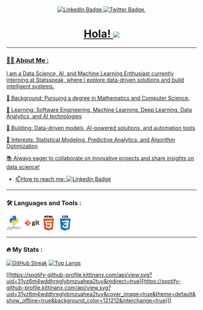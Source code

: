 
<div id ="badges" align ="center">
  <a href="https://www.linkedin.com/in/sidney-muriuki-688207285/">
    <img src="https://img.shields.io/badge/LinkedIn-blue?style=for-the-badge&logo=linkedin&logoColor=white" alt="LinkedIn Badge"/>
  </a>
  <a href="https://twitter.com/nino_sidney">
    <img src="https://img.shields.io/badge/Twitter-blue?style=for-the-badge&logo=twitter&logoColor=white" alt="Twitter Badge"/>
    <img src="https://komarev.com/ghpvc/?username=BackendSid22&style=flat-square&color=blue" alt=""/>
    <h1>
  Hola!
  <img src="https://media.giphy.com/media/hvRJCLFzcasrR4ia7z/giphy.gif" width="30px"/>
</h1>
</div>


---


### :man_technologist: About Me :
I am a Data Science, AI, and Machine Learning Enthusiast currently interning at Statsspeak, where I explore data-driven solutions and build intelligent systems.

🔹 Background: Pursuing a degree in Mathematics and Computer Science.

🔹 Learning: Software Engineering, Machine Learning, Deep Learning, Data Analytics, and AI technologies

🔹 Building: Data-driven models, AI-powered solutions, and automation tools

🔹 Interests: Statistical Modeling, Predictive Analytics, and Algorithm Optimization

📚 Always eager to collaborate on innovative projects and share insights on data science!
  
- :mailbox:How to reach me: [![Linkedin Badge](https://img.shields.io/badge/Sidney-blue?style=for-the-badge&logo=linkedin&logoColor=white)](https://www.linkedin.com/in/sidney-muriuki-688207285)

---


### :hammer_and_wrench: Languages and Tools :
<div>
  <img src="https://github.com/devicons/devicon/blob/master/icons/python/python-original-wordmark.svg" title="Python" width="40" height="40"/>&nbsp;
  <img src="https://github.com/devicons/devicon/blob/master/icons/git/git-original-wordmark.svg" title="Git" **alt="Git" width="40" height="40"/>
  <img src="https://github.com/devicons/devicon/blob/master/icons/html5/html5-original-wordmark.svg" title="HTML5" width="40" height="40"/>
  <img src="https://github.com/devicons/devicon/blob/master/icons/css3/css3-original-wordmark.svg" width="40" height="40"/>
  
</div>



---


### :fire: My Stats :
[![GitHub Streak](http://github-readme-streak-stats.herokuapp.com?user=mathncode-sid&theme=dark&background=000000)](https://git.io/streak-stats)
[![Top Langs](https://github-readme-stats.vercel.app/api/top-langs/?username=mathncode-sid&layout=compact&theme=vision-friendly-dark)](https://github.com/anuraghazra/github-readme-stats)
</p>

[[https://spotify-github-profile.kittinanx.com/api/view.svg?uid=31yz6m4wddhreglybmzuahea2tuy&redirect=true][https://spotify-github-profile.kittinanx.com/api/view.svg?uid=31yz6m4wddhreglybmzuahea2tuy&cover_image=true&theme=default&show_offline=true&background_color=121212&interchange=true)]]
